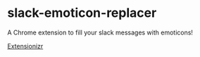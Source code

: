 # slack-emoticon-replacer
A Chrome extension to fill your slack messages with emoticons!

[Extensionizr](http://extensionizr.com/)
